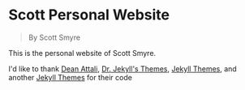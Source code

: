 # Scott Personal Website

> By Scott Smyre

This is the personal website of Scott Smyre.



I'd like to thank [Dean Attali](https://deanattali.com), [Dr. Jekyll's Themes](https://drjekyllthemes.github.io/), [Jekyll Themes](http://jekyllthemes.org/), and another [Jekyll Themes](http://jekyllrc.github.io/jekyllthemes/) for their code

